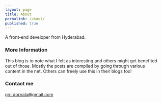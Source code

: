 ```yaml
---
layout: page
title: About
permalink: /about/
published: true
---
```


A front-end developer from Hyderabad.

### More Information

This blog is to note what I felt as interesting and others might get benefited out of those. Mostly the posts are compiled by going through various content in the net. Others can freely use this in their blogs too!

### Contact me

[giri.dornala@gmail.com](mailto:giri.dornala@gmail.com)
